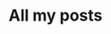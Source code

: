 ---
title: "All my posts"
description: "On this blog, I share fragments of my experienced system administration life. Partly for the pleasure of helping those who may find themselves in similar situations, partly as personal notes that I occasionally refer to in times of need. Enjoy reading!"
---